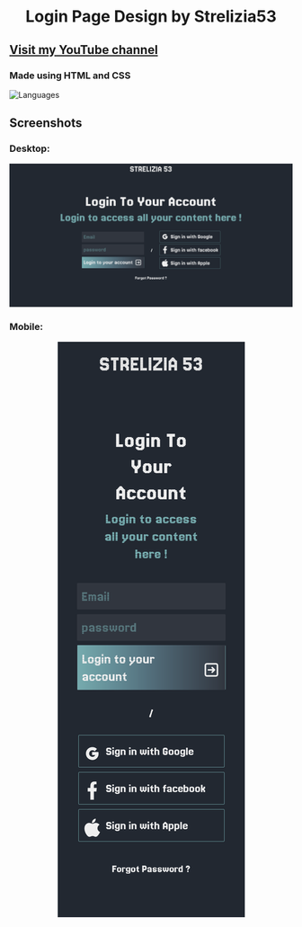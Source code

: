 <h1 align="center">Login Page Design by Strelizia53</h1>
<a href="https://www.youtube.com/@Strelizia53"><h2>Visit my YouTube channel</h2></a>

<h3>Made using HTML and CSS</h3>
<img src="https://skillicons.dev/icons?i=html,css" alt="Languages" />

<h2>Screenshots</h2>

<h3>Desktop:</h3>
<img src="screenshots/desktop.png">
<h3>Mobile:</h3>
<p align="center">
  <img src="screenshots/mobile.png">
</p>
